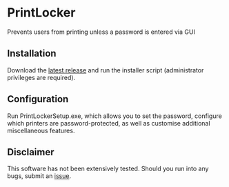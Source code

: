 # PrintLocker
Prevents users from printing unless a password is entered via GUI

## Installation
Download the [latest release](https://github.com/frublox/PrintLocker/releases) and run the installer script (administrator privileges are required).

## Configuration
Run PrintLockerSetup.exe, which allows you to set the password, configure which printers are password-protected, as well as customise additional miscellaneous features.

## Disclaimer
This software has not been extensively tested. Should you run into any bugs, submit an [issue](https://github.com/frublox/PrintLocker/issues/new).
